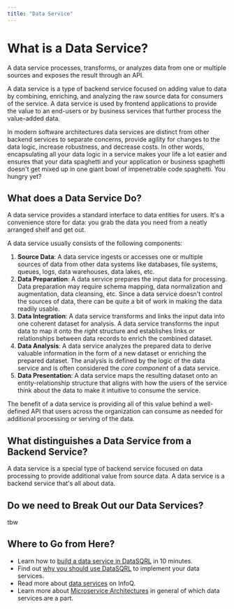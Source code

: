 ```yaml
---
title: "Data Service"
---
```


# What is a Data Service?

A data service processes, transforms, or analyzes data from one or multiple sources and
exposes the result through an API.

A data service is a type of backend service focused on adding value to data by combining,
enriching, and analyzing the raw source data for consumers of the service. A data service is
used by frontend applications to provide the value to an end-users or by business services
that further process the value-added data.

In modern software architectures data services are distinct from other backend services to
separate concerns, provide agility for changes to the data logic, increase robustness,
and decrease costs.
In other words, encapsulating all your data logic in a service makes your life a lot easier
and ensures that your data spaghetti and your application or business spaghetti doesn't get
mixed up in one giant bowl of impenetrable code spaghetti. You hungry yet?

## What does a Data Service Do?

A data service provides a standard interface to data entities for users. It's a
convenience store for data: you grab the data you need from a neatly arranged shelf and get out.

A data service usually consists of the following components:

1. **Source Data**: A data service ingests or accesses one or multiple sources of data from other
  data systems like databases, file systems, queues, logs, data warehouses, data lakes, etc.
2. **Data Preparation**: A data service prepares the input data for processing. 
  Data preparation may require schema mapping, data normalization and augmentation, data cleansing, etc.
  Since a data service doesn't control the sources of data, there can be quite a bit of work in
  making the data readily usable.
3. **Data Integration**: A data service transforms and links the input data into one coherent
  dataset for analysis. A data service transforms the input data to map it onto the *right*
  structure and establishes links or relationships between data records to enrich the combined
  dataset.
4. **Data Analysis**: A data service analyzes the prepared data to derive valuable information
  in the form of a new dataset or enriching the prepared dataset. The analysis is defined by
  the logic of the data service and is often considered the *core component* of a data service.
5. **Data Presentation**: A data service maps the resulting dataset onto an entity-relationship
  structure that aligns with how the users of the service think about the data to make it
  intuitive to consume the service.

The benefit of a data service is providing all of this value behind a well-defined API that
users across the organization can consume as needed for additional processing or serving of
the data.

## What distinguishes a Data Service from a Backend Service?

A data service is a special type of backend service focused on data processing to provide
additional value from source data.
A data service is a backend service that's all about data.

## Do we need to Break Out our Data Services?

tbw


## Where to Go from Here?

- Learn how to [build a data service in DataSQRL](/docs/getting-started/tutorials/nutshop-tutorial) in 10 minutes.
- Find out [why you should use DataSQRL](/docs/getting-started/why-datasqrl) to implement your data services.
- Read more about [data services](https://www.infoq.com/articles/narayanan-soa-data-services/) on InfoQ.
- Learn more about [Microservice Architectures](https://martinfowler.com/articles/microservices.html) in general of which data services are a part.
